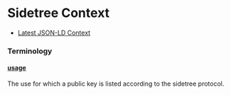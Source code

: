 # Sidetree Context

- [Latest JSON-LD Context](./sidetree-v0.0.jsonld)

### Terminology

<h4 id="usage"><a href="#usage">usage</a></h4>

The use for which a public key is listed according to the sidetree protocol.
